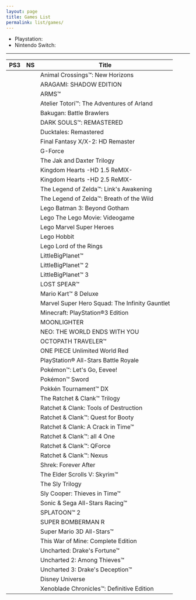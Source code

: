 ```yaml
---
layout: page
title: Games List
permalink: list/games/
---
```


* Playstation: <i class="fab fa-playstation"></i>
* Nintendo Switch: <i class="fas fa-gamepad"></i>

---

| PS3                                   | NS                                | Title                                             |
| ------------------------------------- | --------------------------------- | ------------------------------------------------- |
|                                       | <i class="fas fa-gamepad"></i>    | Animal Crossings™: New Horizons                   |
|                                       | <i class="fas fa-gamepad"></i>    | ARAGAMI: SHADOW EDITION                           |
|                                       | <i class="fas fa-gamepad"></i>    | ARMS™                                             |
| <i class="fab fa-playstation"></i>    |                                   | Atelier Totori™: The Adventures of Arland         |
| <i class="fab fa-playstation"></i>    |                                   | Bakugan: Battle Brawlers                          |
|                                       | <i class="fas fa-gamepad"></i>    | DARK SOULS™: REMASTERED                           |
| <i class="fab fa-playstation"></i>    |                                   | Ducktales: Remastered                             |
| <i class="fab fa-playstation"></i>    |                                   | Final Fantasy X/X-2: HD Remaster                  |
| <i class="fab fa-playstation"></i>    |                                   | G-Force                                           |
| <i class="fab fa-playstation"></i>    |                                   | The Jak and Daxter Trilogy                        |
| <i class="fab fa-playstation"></i>    |                                   | Kingdom Hearts -HD 1.5 ReMIX-                     |
| <i class="fab fa-playstation"></i>    |                                   | Kingdom Hearts -HD 2.5 ReMIX-                     |
|                                       | <i class="fas fa-gamepad"></i>    | The Legend of Zelda™: Link's Awakening            |
|                                       | <i class="fas fa-gamepad"></i>    | The Legend of Zelda™: Breath of the Wild          |
| <i class="fab fa-playstation"></i>    |                                   | Lego Batman 3: Beyond Gotham                      |
| <i class="fab fa-playstation"></i>    |                                   | Lego The Lego Movie: Videogame                    |
| <i class="fab fa-playstation"></i>    |                                   | Lego Marvel Super Heroes                          |
| <i class="fab fa-playstation"></i>    |                                   | Lego Hobbit                                       |
| <i class="fab fa-playstation"></i>    |                                   | Lego Lord of the Rings                            |
| <i class="fab fa-playstation"></i>    |                                   | LittleBigPlanet™                                  |
| <i class="fab fa-playstation"></i>    |                                   | LittleBigPlanet™ 2                                |
| <i class="fab fa-playstation"></i>    |                                   | LittleBigPlanet™ 3                                |
|                                       | <i class="fas fa-gamepad"></i>    | LOST SPEAR™                                       |
|                                       | <i class="fas fa-gamepad"></i>    | Mario Kart™ 8 Deluxe                              |
| <i class="fab fa-playstation"></i>    |                                   | Marvel Super Hero Squad: The Infinity Gauntlet    |
| <i class="fab fa-playstation"></i>    |                                   | Minecraft: PlayStation®3 Edition                  |
|                                       | <i class="fas fa-gamepad"></i>    | MOONLIGHTER                                       |
|                                       | <i class="fas fa-gamepad"></i>    | NEO: THE WORLD ENDS WITH YOU                      |
|                                       | <i class="fas fa-gamepad"></i>    | OCTOPATH TRAVELER™                                |
| <i class="fab fa-playstation"></i>    |                                   | ONE PIECE Unlimited World Red                     |
| <i class="fab fa-playstation"></i>    |                                   | PlayStation® All-Stars Battle Royale              |
|                                       | <i class="fas fa-gamepad"></i>    | Pokémon™: Let's Go, Eevee!                        |
|                                       | <i class="fas fa-gamepad"></i>    | Pokémon™ Sword                                    |
|                                       | <i class="fas fa-gamepad"></i>    | Pokkén Tournament™ DX                             |
| <i class="fab fa-playstation"></i>    |                                   | The Ratchet & Clank™ Trilogy                      |
| <i class="fab fa-playstation"></i>    |                                   | Ratchet & Clank: Tools of Destruction             |
| <i class="fab fa-playstation"></i>    |                                   | Ratchet & Clank™: Quest for Booty                 |
| <i class="fab fa-playstation"></i>    |                                   | Ratchet & Clank: A Crack in Time™                 |
| <i class="fab fa-playstation"></i>    |                                   | Ratchet & Clank™: all 4 One                       |
| <i class="fab fa-playstation"></i>    |                                   | Ratchet & Clank™: QForce                          |
| <i class="fab fa-playstation"></i>    |                                   | Ratchet & Clank™: Nexus                           |
| <i class="fab fa-playstation"></i>    |                                   | Shrek: Forever After                              |
|                                       | <i class="fas fa-gamepad"></i>    | The Elder Scrolls V: Skyrim™                      |
| <i class="fab fa-playstation"></i>    |                                   | The Sly Trilogy                                   |
| <i class="fab fa-playstation"></i>    |                                   | Sly Cooper: Thieves in Time™                      |
| <i class="fab fa-playstation"></i>    |                                   | Sonic & Sega All-Stars Racing™                    |
|                                       | <i class="fas fa-gamepad"></i>    | SPLATOON™ 2                                       |
|                                       | <i class="fas fa-gamepad"></i>    | SUPER BOMBERMAN R                                 |
|                                       | <i class="fas fa-gamepad"></i>    | Super Mario 3D All-Stars™                         |
|                                       | <i class="fas fa-gamepad"></i>    | This War of Mine: Complete Edition                |
| <i class="fab fa-playstation"></i>    |                                   | Uncharted: Drake's Fortune™                       |
| <i class="fab fa-playstation"></i>    |                                   | Uncharted 2: Among Thieves™                       |
| <i class="fab fa-playstation"></i>    |                                   | Uncharted 3: Drake's Deception™                   |
| <i class="fab fa-playstation"></i>    |                                   | Disney Universe                                   |
|                                       | <i class="fas fa-gamepad"></i>    | Xenoblade Chronicles™: Definitive Edition         |
